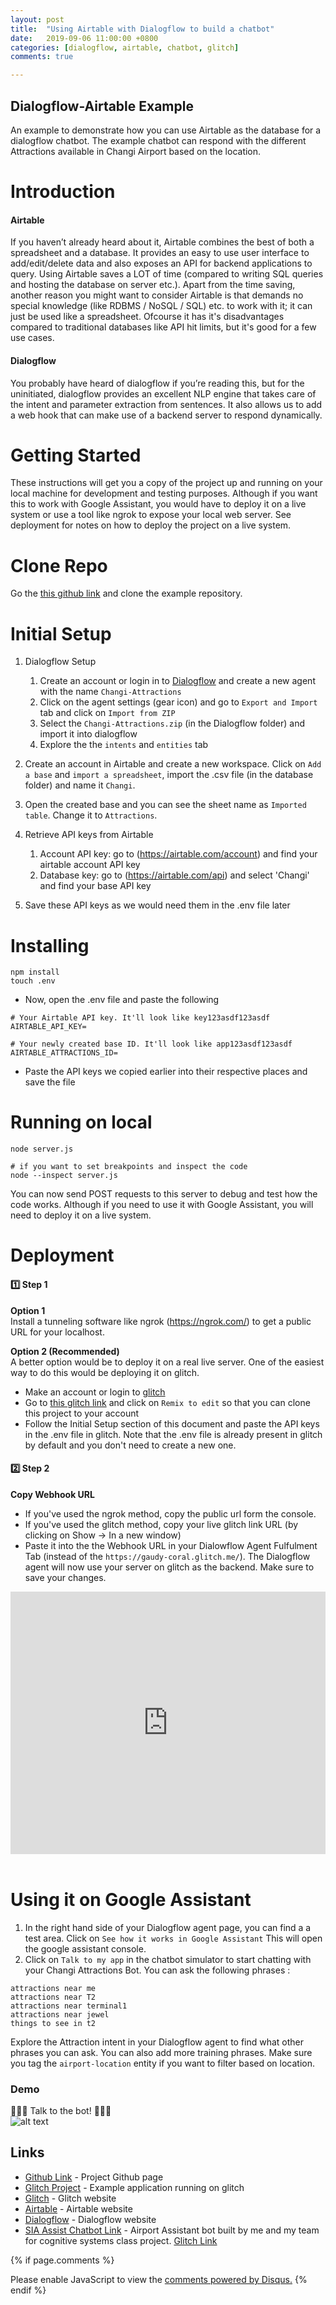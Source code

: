 ```yaml
---
layout: post
title:  "Using Airtable with Dialogflow to build a chatbot"
date:   2019-09-06 11:00:00 +0800
categories: [dialogflow, airtable, chatbot, glitch]
comments: true

---
```

## Dialogflow-Airtable Example
An example to demonstrate how you can use Airtable as the database for a dialogflow chatbot. The example chatbot can respond with the different Attractions available in Changi Airport based on the location. 

# Introduction
#### Airtable
If you haven’t already heard about it, Airtable combines the best of both a spreadsheet and a database. It provides an easy to use user interface to add/edit/delete data and also exposes an API for backend applications to query. Using Airtable saves a LOT of time (compared to writing SQL queries and hosting the database on server etc.). Apart from the time saving, another reason you might want to consider Airtable is that demands no special knowledge (like RDBMS / NoSQL / SQL) etc. to work with it; it can just be used like a spreadsheet. Ofcourse it has it's disadvantages compared to traditional databases like API hit limits, but it's good for a few use cases.

#### Dialogflow
You probably have heard of dialogflow if you’re reading this, but for the uninitiated, dialogflow provides an excellent NLP engine that takes care of the intent and parameter extraction from sentences. It also allows us to add a web hook that can make use of a backend server to respond dynamically.

# Getting Started

These instructions will get you a copy of the project up and running on your local machine for development and testing purposes. Although if you want this to work with Google Assistant, you would have to deploy it on a live system or use a tool like ngrok to expose your local web server. 
See deployment for notes on how to deploy the project on a live system.

# Clone Repo
Go the [this github link](https://github.com/vishaag/dialogflow-airtable-example) and clone the example repository.

# Initial Setup

1. Dialogflow Setup
   1. Create an account or login in to [Dialogflow](https://dialogflow.com) and create a new agent with the name ```Changi-Attractions```
   2. Click on the agent settings (gear icon) and go to ```Export and Import``` tab and click on ```Import from ZIP```
   3. Select the ```Changi-Attractions.zip``` (in the Dialogflow folder) and import it into dialogflow
   4. Explore the the ```intents``` and ```entities``` tab
   
2. Create an account in Airtable and create a new workspace. Click on ```Add a base``` and ```import a spreadsheet```, import the .csv file (in the database folder) and name it ```Changi```.
3. Open the created base and you can see the sheet name as ```Imported table```. Change it to ```Attractions```.
3. Retrieve API keys from Airtable
   1. Account API key: 
   go to (https://airtable.com/account) and find your airtable account API key
   2. Database key: 
   go to (https://airtable.com/api) and select 'Changi' and find your base API key
4. Save these API keys as we would need them in the .env file later
   

# Installing

```
npm install
touch .env
```

* Now, open the .env file and paste the following

```
# Your Airtable API key. It'll look like key123asdf123asdf
AIRTABLE_API_KEY=

# Your newly created base ID. It'll look like app123asdf123asdf
AIRTABLE_ATTRACTIONS_ID=
```

* Paste the API keys we copied earlier into their respective places and save the file

# Running on local
```
node server.js
```
```
# if you want to set breakpoints and inspect the code
node --inspect server.js
```
You can now send POST requests to this server to debug and test how the code works. Although if you need to use it
with Google Assistant, you will need to deploy it on a live system.

# Deployment

#### 1️⃣ Step 1
__Option 1__  
Install a tunneling software like ngrok (https://ngrok.com/) to get a public URL for your localhost.

__Option 2 (Recommended)__  
A better option would be to deploy it on a real live server. One of the easiest way to do this would be
deploying it on glitch.  
* Make an account or login to [glitch](http://glitch.me)  
*  Go to [this glitch link](https://glitch.com/edit/#!/gaudy-coral) and click on ```Remix to edit``` so that you can clone this project to your account  
* Follow the Initial Setup section of this document and paste the API keys in the .env file in glitch. Note that the .env file is already present in glitch by default and you don't need to create a new one.

#### 2️⃣ Step 2
__Copy Webhook URL__  
* If you've used the ngrok method, copy the public url form the console.
* If you've used the glitch method, copy your live glitch link URL (by clicking on Show -> In a new window)
* Paste it into the the Webhook URL in your Dialowflow Agent Fulfulment Tab (instead of the ```https://gaudy-coral.glitch.me/```). The Dialogflow agent will now use your server on glitch as the backend. Make sure to save your changes.

<!-- Copy and Paste Me -->
<div class="glitch-embed-wrap" style="height: 420px; width: 100%;">
  <iframe
    src="https://glitch.com/embed/#!/embed/gaudy-coral?path=.env&previewSize=0"
    title="gaudy-coral on Glitch"
    allow="geolocation; microphone; camera; midi; vr; encrypted-media"
    style="height: 100%; width: 100%; border: 0;">
  </iframe>
</div> <br>

# Using it on Google Assistant

1.  In the right hand side of your Dialogflow agent page, you can find a a test area. Click on ```See how it works in Google Assistant```
This will open the google assistant console.
2.  Click on ```Talk to my app``` in the chatbot simulator to start chatting with your Changi Attractions Bot.
You can ask the following phrases : 
```
attractions near me
attractions near T2
attractions near terminal1
attractions near jewel
things to see in t2
```
Explore the Attraction intent in your Dialogflow agent to find what other phrases you can ask. You can also add more training phrases. Make sure you
tag the ```airport-location``` entity if you want to filter based on location.


### Demo
💃💃💃 Talk to the bot! 🕺🕺🕺  
![alt text][logo]

[logo]: https://cdn.glitch.com/b83fbab5-1da9-4904-9d90-9b27a994f32e%2Fchatbot-demo.gif?v=1567742893772 "Chatbot Demo"


## Links
* [Github Link](https://github.com/vishaag/dialogflow-airtable-example) - Project Github page
* [Glitch Project](https://glitch.com/edit/#!/gaudy-coral) - Example application running on glitch
* [Glitch](http://glitch.me) - Glitch website
* [Airtable](https://airtable.com) - Airtable website
* [Dialogflow](https://dialogflow.com) - Dialogflow website
* [SIA Assist Chatbot Link](https://github.com/vishaag/siaAssist) - Airport Assistant bot built by me and my team for cognitive systems class project. [Glitch Link](https://glitch.com/edit/#!/sia-assist)

{% if page.comments %}
<div id="disqus_thread"></div>
<script>

/**
*  RECOMMENDED CONFIGURATION VARIABLES: EDIT AND UNCOMMENT THE SECTION BELOW TO INSERT DYNAMIC VALUES FROM YOUR PLATFORM OR CMS.
*  LEARN WHY DEFINING THESE VARIABLES IS IMPORTANT: https://disqus.com/admin/universalcode/#configuration-variables*/
/*
var disqus_config = function () {
this.page.url = PAGE_URL;  // Replace PAGE_URL with your page's canonical URL variable
this.page.identifier = PAGE_IDENTIFIER; // Replace PAGE_IDENTIFIER with your page's unique identifier variable
};
*/
(function() { // DON'T EDIT BELOW THIS LINE
var d = document, s = d.createElement('script');
s.src = 'https://http-vishaag-github-io.disqus.com/embed.js';
s.setAttribute('data-timestamp', +new Date());
(d.head || d.body).appendChild(s);
})();
</script>
<noscript>Please enable JavaScript to view the <a href="https://disqus.com/?ref_noscript">comments powered by Disqus.</a></noscript>
{% endif %}
                            
